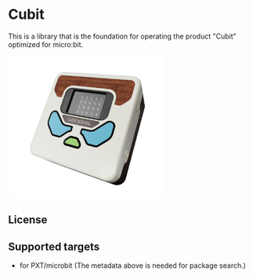 # Cubit

This is a library that is the foundation for operating the product "Cubit" optimized for micro:bit.

<img src= "https://raw.githubusercontent.com/kusuwata/cubit/master/cubit.jpg" alt="image" width="320" height="290" >



## License




## Supported targets

* for PXT/microbit
(The metadata above is needed for package search.)
